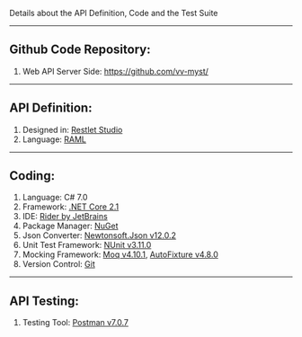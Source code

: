 Details about the API Definition, Code and the Test Suite

---------------------------------------------------------------------------------
Github Code Repository:
---------------------------------------------------------------------------------

1. Web API Server Side: https://github.com/vv-myst/



---------------------------------------------------------------------------------
API Definition:
---------------------------------------------------------------------------------

1. Designed in: [Restlet Studio](https://studio.restlet.com/)
2. Language: [RAML](https://raml.org/)



---------------------------------------------------------------------------------
Coding:
---------------------------------------------------------------------------------

1. Language: C# 7.0
2. Framework: [.NET Core 2.1](https://dotnet.github.io/)
3. IDE: [Rider by JetBrains](https://www.jetbrains.com/rider/)
4. Package Manager: [NuGet](https://www.nuget.org/)
5. Json Converter: [Newtonsoft.Json v12.0.2](https://www.newtonsoft.com/json)
6. Unit Test Framework: [NUnit v3.11.0](http://nunit.org/)
7. Mocking Framework: [Moq v4.10.1](https://github.com/moq), [AutoFixture v4.8.0](https://github.com/AutoFixture/AutoFixture)
8. Version Control: [Git](https://github.com/)



---------------------------------------------------------------------------------
API Testing:
---------------------------------------------------------------------------------

1. Testing Tool: [Postman v7.0.7](https://www.getpostman.com/)
